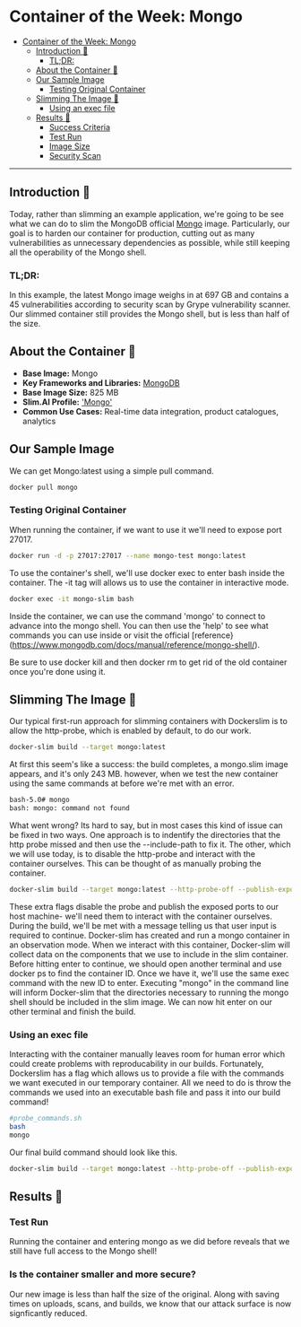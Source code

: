 # Container of the Week: Mongo

- [Container of the Week: Mongo](#container-of-the-week-mongo)
  - [Introduction :wave:](#introduction-wave)
    - [TL;DR:](#tldr)
  - [About the Container :thinking:](#about-the-container-thinking)
  - [Our Sample Image](#our-sample-image)
    - [Testing Original Container](#testing-original-container)
  - [Slimming The Image :mechanical_arm:](#slimming-the-image-mechanical_arm)
      - [Using an exec file](#using-an-exec-file)
  - [Results :raised_hands:](#results-raised_hands)
    - [Success Criteria](#success-criteria)
    - [Test Run](#test-run)
    - [Image Size](#image-size)
    - [Security Scan](#security-scan)

---
## Introduction :wave:
Today, rather than slimming an example application, we're going to be see what we can do to slim the MongoDB official [Mongo](https://hub.docker.com/_/mongo) image. Particularly, our goal is to harden our container for production, cutting out as many vulnerabilities as unnecessary dependencies as possible, while still keeping all the operability of the Mongo shell.


### TL;DR:

In this example, the latest Mongo image weighs in at 697 GB and contains a 45 vulnerabilities according to security scan by Grype vulnerability scanner. Our slimmed container still provides the Mongo shell, but is less than half of the size.

## About the Container :thinking:
- **Base Image:** Mongo
- **Key Frameworks and Libraries:** [MongoDB](https://www.mongodb.com//)
- **Base Image Size:** 825 MB
- **Slim.AI Profile:** ['Mongo'](https://portal.slim.dev/home/profile/dockerhub%3A%2F%2Fdockerhub.public%2Flibrary%2Fmongo%3Alatest)
- **Common Use Cases:** Real-time data integration, product catalogues, analytics

## Our Sample Image 

We can get Mongo:latest using a simple pull command.

```bash
docker pull mongo
```

### Testing Original Container

When running the container, if we want to use it we'll need to expose port 27017.

```bash
docker run -d -p 27017:27017 --name mongo-test mongo:latest
```

To use the container's shell, we'll use docker exec to enter bash inside the container. The -it tag will allows us to use the container in interactive mode.

```bash
docker exec -it mongo-slim bash
```

Inside the container, we can use the command 'mongo' to connect to advance into the mongo shell. You can then use the 'help' to see what commands you can use inside or visit the official [reference}(https://www.mongodb.com/docs/manual/reference/mongo-shell/).

Be sure to use docker kill and then docker rm to get rid of the old container once you're done using it.

## Slimming The Image :mechanical_arm:

Our typical first-run approach for slimming containers with Dockerslim is to allow the http-probe, which is enabled by default, to do our work.

```bash
docker-slim build --target mongo:latest
```
At first this seem's like a success: the build completes, a mongo.slim image appears, and it's only 243 MB. 
however, when we test the new container using the same commands at before we're met with an error.

```bash
bash-5.0# mongo
bash: mongo: command not found
```
What went wrong? Its hard to say, but in most cases this kind of issue can be fixed in two ways. One approach is to indentify the directories that the http probe missed and then use the --include-path <File path> to fix it. The other, which we will use today, is to disable the http-probe and interact with the container ourselves. This can be thought of as manually probing the container.

```bash
docker-slim build --target mongo:latest --http-probe-off --publish-exposed-ports
```
These extra flags disable the probe and publish the exposed ports to our host machine- we'll need them to interact with the container ourselves. During the build, we'll be met with a message telling us that user input is required to continue. Docker-slim has created and run a mongo container in an observation mode. When we interact with this container, Docker-slim will collect data on the components that we use to include in the slim container. Before hitting enter to continue, we should open another terminal and use docker ps to find the container ID. Once we have it, we'll use the same exec command with the new ID to enter. Executing "mongo" in the command line will inform Docker-slim that the directories necessary to running the mongo shell should be included in the slim image. We can now hit enter on our other terminal and finish the build.

### Using an exec file

Interacting with the container manually leaves room for human error which could create problems with reproducability in our builds. Fortunately, Dockerslim has a flag which allows us to provide a file with the commands we want executed in our temporary container. All we need to do is throw the commands we used into an executable bash file and pass it into our build command!

```bash
#probe_commands.sh
bash
mongo
```
Our final build command should look like this.
  
```bash
docker-slim build --target mongo:latest --http-probe-off --publish-exposed-ports --exec_file probe_commands.sh
```

## Results :raised_hands:

### Test Run 
Running the container and entering mongo as we did before reveals that we still have full access to the Mongo shell!
  
### Is the container smaller and more secure?
Our new image is less than half the size of the original. Along with saving times on uploads, scans, and builds, we know that our attack surface is now signficantly reduced.
